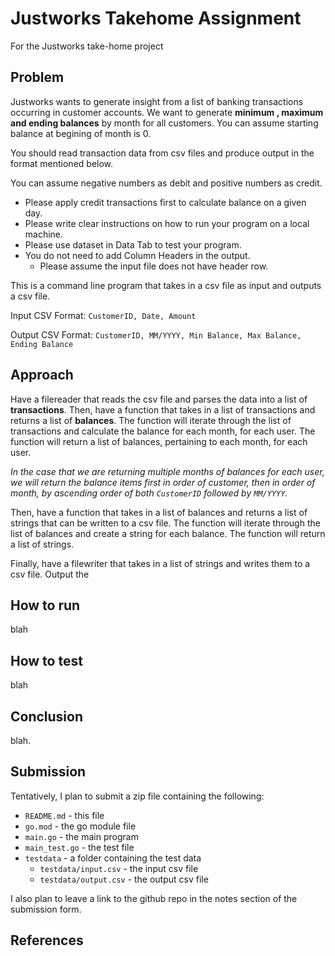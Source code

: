 # Justworks Takehome Assignment

For the Justworks take-home project

## Problem

Justworks wants to generate insight from a list of banking transactions occurring in customer accounts. We want to generate **minimum , maximum and ending balances** by month for all customers. You can assume starting balance at begining of month is 0.

You should read transaction data from csv files and produce output in the format mentioned below.

You can assume negative numbers as debit and positive numbers as credit.

- Please apply credit transactions first to calculate balance on a given day.  
- Please write clear instructions on how to run your program on a local machine.
- Please use dataset in Data Tab to test your program.
- You do not need to add Column Headers in the output.
  - Please assume the input file does not have header row.

This is a command line program that takes in a csv file as input and outputs a csv file.

Input CSV Format:
`CustomerID, Date, Amount`

Output CSV Format:
`CustomerID, MM/YYYY, Min Balance, Max Balance, Ending Balance`

## Approach

Have a filereader that reads the csv file and parses the data into a list of **transactions**. Then, have a function that takes in a list of transactions and returns a list of **balances**. The function will iterate through the list of transactions and calculate the balance for each month, for each user. The function will return a list of balances, pertaining to each month, for each user.

*In the case that we are returning multiple months of balances for each user, we will return the balance items first in order of customer, then in order of month, by ascending order of both `CustomerID` followed by `MM/YYYY`.*

Then, have a function that takes in a list of balances and returns a list of strings that can be written to a csv file. The function will iterate through the list of balances and create a string for each balance. The function will return a list of strings.


Finally, have a filewriter that takes in a list of strings and writes them to a csv file. Output the

## How to run

blah

## How to test

blah

## Conclusion

blah.

## Submission

Tentatively, I plan to submit a zip file containing the following:

- `README.md` - this file
- `go.mod` - the go module file
- `main.go` - the main program
- `main_test.go` - the test file
- `testdata` - a folder containing the test data
  - `testdata/input.csv` - the input csv file
  - `testdata/output.csv` - the output csv file

I also plan to leave a link to the github repo in the notes section of the submission form.

## References
